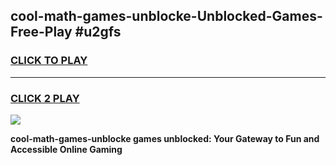 
## cool-math-games-unblocke-Unblocked-Games-Free-Play #u2gfs
<h3>
<a href="https://us.freeplayer.one?title=cool-math-games-unblocke&ref=9M">CLICK TO PLAY</a></h3>
<hr>

<h3>
<a href="https://us.freeplayer.one?title=cool-math-games-unblocke&ref=9M">CLICK 2 PLAY</a>
  
</h3>

<a href="https://us.freeplayer.one?title=cool-math-games-unblocke&ref=9M"><img src="https://clearcache.store/games.png"></a>


**cool-math-games-unblocke games unblocked: Your Gateway to Fun and Accessible Online Gaming**
